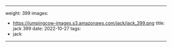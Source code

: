 
---
weight: 399
images:
- https://jumpingcow-images.s3.amazonaws.com/jack/jack_399.png
title: jack 399
date: 2022-10-27
tags:
- jack
---
